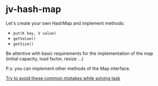 # jv-hash-map
Let's create your own HashMap and implement methods:
- `put(K key, V value)` 
- `getValue()` 
- `getSize()`

Be attentive with basic requirements for the implementation of the map 
(initial capacity, load factor, resize ...)

P.s: you can implement other methods of the Map interface.

[Try to avoid these common mistakes while solving task](https://mate-academy.github.io/jv-program-common-mistakes/java-core/hash-map/hash-map)
